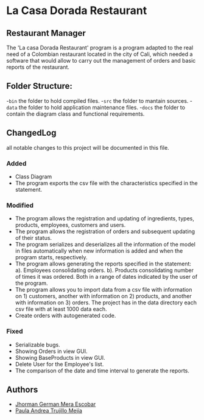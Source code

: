 # La Casa Dorada Restaurant 
## Restaurant Manager

The 'La casa Dorada Restaurant' program is a program adapted to the real need of a Colombian restaurant located in the city of Cali, which needed a software that would allow to carry out the management of orders and basic reports of the restaurant.

## Folder Structure:
-`bin` the folder to hold compiled files.
-`src` the folder to mantain sources.
-`data` the folder to hold application maintenance files.
-`docs` the folder to contain the diagram class and functional requirements.

## ChangedLog
all notable changes to this project will be documented in this file.
### Added
- Class Diagram
- The program exports the csv file with the characteristics specified in the statement.
### Modified
- The program allows the registration and updating of ingredients, types, products, employees, customers and users.
- The program allows the registration of orders and subsequent updating of their status.
- The program serializes and deserializes all the information of the model in files automatically when new information is added and when the program starts, respectively.
- The program allows generating the reports specified in the statement:
a). Employees consolidating orders.
b). Products consolidating number of times it was ordered.
Both in a range of dates indicated by the user of the program.
- The program allows you to import data from a csv file with information on 1) customers, another with information on 2) products, and another with information on 3) orders. The project has in the data directory each csv file with at least 1000 data each.
- Create orders with autogenerated code.
### Fixed
- Serializable bugs.
- Showing Orders in view GUI.
- Showing BaseProducts in view GUI.
- Delete User for the Employee's list.
- The comparison of the date and time interval to generate the reports.

## Authors
- [Jhorman German Mera Escobar](https://github.com/JhormanMera)
- [Paula Andrea Trujillo Mejía](https://github.com/PaulaTrujillo27)










